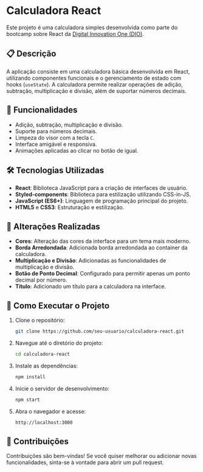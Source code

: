 # Calculadora React

Este projeto é uma calculadora simples desenvolvida como parte do bootcamp sobre React da [Digital Innovation One (DIO)](https://www.dio.me/).

## 📋 Descrição

A aplicação consiste em uma calculadora básica desenvolvida em React, utilizando componentes funcionais e o gerenciamento de estado com hooks (`useState`). A calculadora permite realizar operações de adição, subtração, multiplicação e divisão, além de suportar números decimais.

## 🚀 Funcionalidades

- Adição, subtração, multiplicação e divisão.
- Suporte para números decimais.
- Limpeza do visor com a tecla `C`.
- Interface amigável e responsiva.
- Animações aplicadas ao clicar no botão de igual.

## 🛠️ Tecnologias Utilizadas

- **React**: Biblioteca JavaScript para a criação de interfaces de usuário.
- **Styled-components**: Biblioteca para estilização utilizando CSS-in-JS.
- **JavaScript (ES6+)**: Linguagem de programação principal do projeto.
- **HTML5** e **CSS3**: Estruturação e estilização.

## 🔧 Alterações Realizadas

- **Cores**: Alteração das cores da interface para um tema mais moderno.
- **Borda Arredondada**: Adicionada borda arredondada ao container da calculadora.
- **Multiplicação e Divisão**: Adicionadas as funcionalidades de multiplicação e divisão.
- **Botão de Ponto Decimal**: Configurado para permitir apenas um ponto decimal por número.
- **Título**: Adicionado um título para a calculadora na interface.

## 🚧 Como Executar o Projeto

1. Clone o repositório:
   ```bash
   git clone https://github.com/seu-usuario/calculadora-react.git
   ```
2. Navegue até o diretório do projeto:
   ```bash
   cd calculadora-react
   ```
3. Instale as dependências:
   ```bash
   npm install
   ```
4. Inicie o servidor de desenvolvimento:
   ```bash
   npm start
   ```
5. Abra o navegador e acesse:
   ```bash
   http://localhost:3000
   ```

## 🤝 Contribuições

Contribuições são bem-vindas! Se você quiser melhorar ou adicionar novas funcionalidades, sinta-se à vontade para abrir um pull request.
